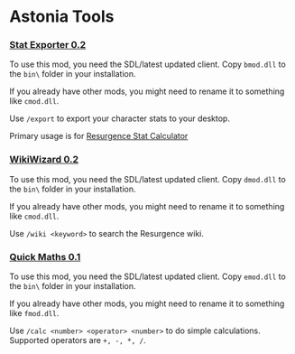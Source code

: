 # Astonia Tools

### [Stat Exporter 0.2](https://github.com/Violet-Vibes/AstoniaTools/releases/download/release/bmod.dll)

To use this mod, you need the SDL/latest updated client. Copy `bmod.dll` to the `bin\` folder in your installation. 

If you already have other mods, you might need to rename it to something like `cmod.dll`.

Use `/export` to export your character stats to your desktop.

Primary usage is for [Resurgence Stat Calculator](https://www.astoniaresurgence.com/downloads/ResurgenceStatCalc.exe)


### [WikiWizard 0.2](https://github.com/Violet-Vibes/AstoniaTools/releases/download/release/dmod.dll)

To use this mod, you need the SDL/latest updated client. Copy `dmod.dll` to the `bin\` folder in your installation. 

If you already have other mods, you might need to rename it to something like `cmod.dll`.

Use `/wiki <keyword>` to search the Resurgence wiki.


### [Quick Maths 0.1](https://github.com/Violet-Vibes/AstoniaTools/releases/download/release/emod.dll)

To use this mod, you need the SDL/latest updated client. Copy `emod.dll` to the `bin\` folder in your installation. 

If you already have other mods, you might need to rename it to something like `fmod.dll`.

Use `/calc <number> <operator> <number>` to do simple calculations. Supported operators are `+, -, *, /`.
